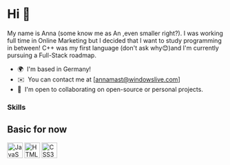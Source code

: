 # Hi 👋
My name is Anna (some know me as An ,even smaller right?). I was working full time in Online Marketing but I decided that I want to study programming in between! C++ was my first language (don't ask why😊)and I'm currently pursuing a Full-Stack roadmap.


* 🌍  I'm based in Germany!
* ✉️  You can contact me at [annamast@windowslive.com]
* 🤝  I'm open to collaborating on open-source or personal projects.

### Skills
<p align="left">
  <h2> Basic for now </h2>
<a href="https://developer.mozilla.org/en-US/docs/Web/JavaScript" target="_blank" rel="noreferrer"><img src="https://raw.githubusercontent.com/danielcranney/readme-generator/main/public/icons/skills/javascript-colored.svg" width="36" height="36" alt="JavaScript" /></a>
<a href="https://developer.mozilla.org/en-US/docs/Glossary/HTML5" target="_blank" rel="noreferrer"><img src="https://raw.githubusercontent.com/danielcranney/readme-generator/main/public/icons/skills/html5-colored.svg" width="36" height="36" alt="HTML5" /></a>
<a href="https://www.w3.org/TR/CSS/#css" target="_blank" rel="noreferrer"><img src="https://raw.githubusercontent.com/danielcranney/readme-generator/main/public/icons/skills/css3-colored.svg" width="36" height="36" alt="CSS3" /></a>
</p>
